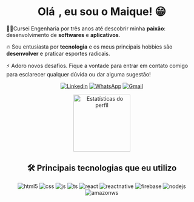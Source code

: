 
<h1 align="center">Olá <img src="https://raw.githubusercontent.com/kaueMarques/kaueMarques/master/hi.gif" width="3px" height="30"px>, eu sou o Maique! 😁</h1>

👨‍💻Cursei Engenharia por três anos até descobrir minha **paixão**: desenvolvimento de **softwares** e **aplicativos**. 

🔥 Sou entusiasta por **tecnologia** e os meus principais hobbies são **desenvolver** e praticar esportes radicais.

⚡ Adoro novos desafios. Fique a vontade para entrar em contato comigo para esclarecer qualquer dúvida ou dar alguma sugestão! 


<div align="center">
  
[![Linkedin](https://img.shields.io/badge/LinkedIn-0077B5?style=for-the-badge&logo=linkedin&logoColor=white)](https://www.linkedin.com/in/maique-doglas-moraes-da-silva-387735211/)
[![WhatsApp](https://img.shields.io/badge/WhatsApp-25D366?style=for-the-badge&logo=whatsapp&logoColor=white)](https://api.whatsapp.com/send?phone=5551983518820&text=Ol%C3%A1%20Maique!%20Vim%20do%20seu%20perfil%20do%20GitHub.)
[![Gmail](https://camo.githubusercontent.com/d2943ffbe7f2fdcb129e0ba1a50001284494cd25190500f379699fb299b27b50/68747470733a2f2f696d672e736869656c64732e696f2f62616467652f2d476d61696c2d4646303030303f7374796c653d666f722d7468652d6261646765266c6162656c436f6c6f723d464630303030266c6f676f3d676d61696c266c6f676f436f6c6f723d7768697465)](mailto:maiqued.18@gmail.com)
</div>
  
<div align="center">
  <img src="https://github-readme-streak-stats.herokuapp.com/?user=cybermaique&" height="150" alt="Estatísticas do perfil"  />
</div>

  <h2 align="center">🛠 Principais tecnologias que eu utilizo</h2>

<div style="display: inline_block" align="center">
  <img align="center" alt="html5" src="https://img.shields.io/badge/HTML5-E34F26?style=for-the-badge&logo=html5&logoColor=white" />
  <img align="center" alt="css" src="https://img.shields.io/badge/CSS3-1572B6?style=for-the-badge&logo=css3&logoColor=white" />
  <img align="center" alt="js" src="https://img.shields.io/badge/JavaScript-F7DF1E?style=for-the-badge&logo=javascript&logoColor=black" />
  <img align="center" alt="ts" src="https://img.shields.io/badge/TypeScript-007ACC?style=for-the-badge&logo=typescript&logoColor=white" />
  <img align="center" alt="react" src="https://img.shields.io/badge/React-20232A?style=for-the-badge&logo=react&logoColor=61DAFB" />
  <img align="center" alt="reactnative" src="https://img.shields.io/badge/React_Native-20232A?style=for-the-badge&logo=react&logoColor=61DAFB" />
  <img align="center" alt="firebase" src="https://camo.githubusercontent.com/bac5c7f45fe7c116b5f8c9d61c4611b31f635301a841bf8dcf1b89b8fcfa4824/68747470733a2f2f696d672e736869656c64732e696f2f62616467652f66697265626173652d6666636132383f7374796c653d666f722d7468652d6261646765266c6f676f3d6669726562617365266c6f676f436f6c6f723d626c61636b" />
  <img align="center" alt="nodejs" src="https://img.shields.io/badge/Node.js-43853D?style=for-the-badge&logo=node.js&logoColor=white" />
  <img align="center" alt="amazonws" src="https://img.shields.io/badge/Amazon_AWS-232F3E?style=for-the-badge&logo=amazon-aws&logoColor=white" />
    

</div><br/>
